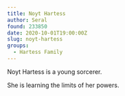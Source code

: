 ```yaml
---
title: Noyt Hartess
author: Seral
found: 233850
date: 2020-10-01T19:00:00Z
slug: noyt-hartess
groups:
  - Hartess Family
---
```


Noyt Hartess is a young sorcerer.<!--more-->

She is learning the limits of her powers.
